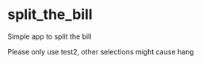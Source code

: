 # split_the_bill
Simple app to split the bill

Please only use test2, other selections might cause hang
